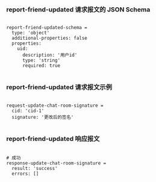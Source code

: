 ### report-friend-updated 请求报文的 JSON Schema
<pre><code>
report-friend-updated-schema =
  type: 'object'
  additional-properties: false
  properties:
    uid:
      description: '用户id'
      type: 'string'
      required: true

</code></pre>

### report-friend-updated 请求报文示例
<pre><code>
request-update-chat-room-signature =
  cid: 'cid-1'
  signature: '更改后的签名'

</code></pre>

### report-friend-updated 响应报文
<pre><code>
# 成功
response-update-chat-room-signature =
  result: 'success'
  errors: []

</code></pre>


